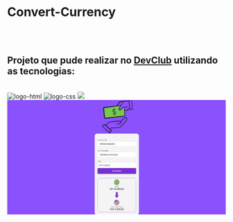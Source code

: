 <h1>Convert-Currency</h1>
<br>
<br>
<h2>Projeto que pude realizar no <a href="https://rodolfomori.com.br/devclub/">DevClub</a> utilizando as tecnologias:</h2>
<br>
 <img src="https://img.shields.io/badge/HTML5-E34F26?style=for-the-badge&logo=html5&logoColor=white" alt="logo-html">
 <img src="https://img.shields.io/badge/CSS3-1572B6?style=for-the-badge&logo=css3&logoColor=white" alt="logo-css" width="95px"> 
 <img src="https://img.shields.io/badge/JavaScript-323330?style=for-the-badge&logo=javascript&logoColor=F7DF1E" width="130px">
 <br>
<img src="https://github.com/GuilhermeRisso/Convert-Currency/blob/master/assets/Desktop%20Screenshot%202024.05.23%20-%2022.14.57.58.png?raw=true">
